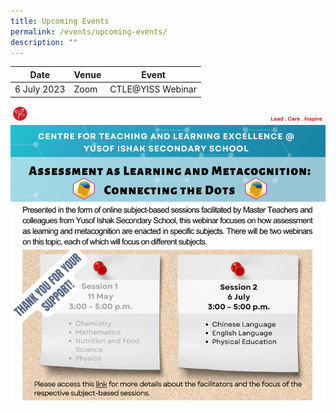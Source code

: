 ```yaml
---
title: Upcoming Events
permalink: /events/upcoming-events/
description: ""
---
```

<p id="TCLE-YISS23"></p>


| Date | Venue | Event|
| -------- | -------- | -------- |
| 6 July 2023     | Zoom  | CTLE@YISS Webinar|

<a href="https://go.gov.sg/ctlemetacognitionwebinar"><img src="/images/Events/ctle-yiss-6jul23-small.png" style="width:1000px"></a>